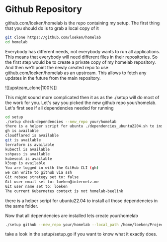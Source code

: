 # Github Repository

github.com/loeken/homelab is the repo containing my setup. The first thing that you should do is to grab a local copy of it

```bash
git clone https://github.com/loeken/homelab
cd homelab
```

Everybody has different needs, not everybody wants to run all applications. This means that everybody will need different files in their repositories. So the first step would be to create a private copy of my homelab repository. And then we'll point the newly created repo to use github.com/loeken/homelab as an upstream. This allows to fetch any updates in the future from the main repository.

![[upsteam_clone|100%]]

This might sound more complicated then it as as the ./setup will do most of the work for you. Let's say you picked the new github repo your/homelab. Let's first see if all dependencies needed for running 

```bash
cd setup
./setup check-dependencies --new_repo your/homelab
there is a helper script for ubuntu ./dependencies_ubuntu2204.sh to install dependencies
gh is available
cloudflared is available
git is available
terraform is available
kubectl is available
sshpass is available
kubeseal is available
k3sup is available
You are logged in with the GitHub CLI (gh)
we can write to github via ssh
Git rebase strategy set to: false
Git user email set to: loeken@internetz.me
Git user name set to: loeken
The current Kubernetes context is not homelab-beelink
```

there is a helper script for ubuntu22.04 to install all those dependencies in the same folder.

Now that all dependencies are installed lets create your/homelab

```bash
./setup github --new_repo your/homelab --local_path /home/loeken/Projects/private
```

take a look in the setup/setup.go if you want to know what it exactly does.